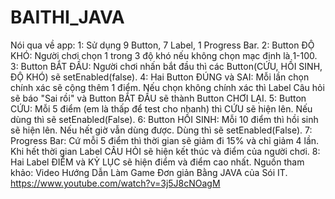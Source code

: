 # BAITHI_JAVA
Nói qua về app:
1: Sử dụng 9 Button, 7 Label, 1 Progress Bar.
2: Button ĐỘ KHÓ: Người chơi chọn 1 trong 3 độ khó nếu không chọn mạc định là 1-100.
3: Button BẮT ĐẦU: Người chơi nhấn bắt đầu thì các Button(CỨU, HỒI SINH, ĐỘ KHÓ) sẽ setEnabled(false).
4: Hai Button ĐÚNG và SAI: Mỗi lần chọn chính xác sẽ cộng thêm 1 điểm. Nếu chọn không chính xác
	thì Label Câu hỏi sẽ báo "Sai rồi" và Button BẮT ĐẦU sẽ thành Button CHƠI LẠI.
5: Button CỨU: Mỗi 5 điểm (em là thấp để test cho nhanh) thì CỨU sẽ hiện lên. Nếu dùng thì sẽ setEnabled(False).
6: Button HỒI SINH: Mỗi 10 điểm thì hồi sinh sẽ hiện lên. Nếu hết giờ vẫn dùng được. Dùng thì sẽ setEnabled(False).
7: Progress Bar: Cứ mỗi 5 điểm thì thời gian sẽ giảm đi 15% và chỉ giảm 4 lần.
	Khi hết thời gian Label CÂU HỎI sẽ hiện kết thúc và điểm của người chơi.
8: Hai Label ĐIỂM và KỶ LỤC sẽ hiện điểm và điểm cao nhất.
Nguồn tham khảo: Video Hướng Dẫn Làm Game Đơn giản Bằng JAVA của Sói IT.
https://www.youtube.com/watch?v=3j5J8cNOagM
